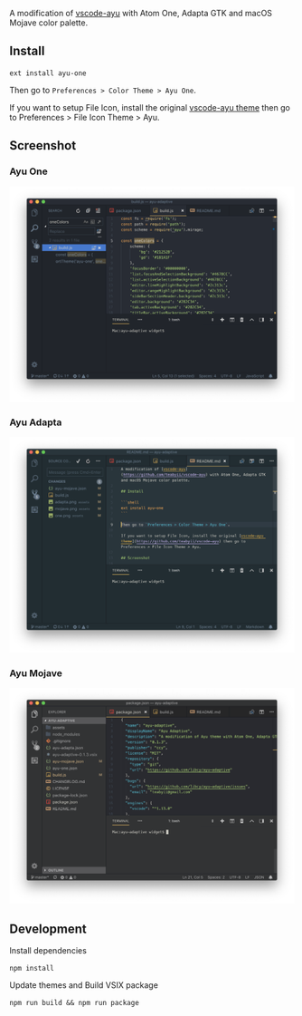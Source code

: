 A modification of [vscode-ayu](https://marketplace.visualstudio.com/items?itemName=teabyii.ayu) with Atom One, Adapta GTK and macOS Mojave color palette.

## Install

```shell
ext install ayu-one
```

Then go to `Preferences > Color Theme > Ayu One`.

If you want to setup File Icon, install the original [vscode-ayu theme](https://marketplace.visualstudio.com/items?itemName=teabyii.ayu) then go to Preferences > File Icon Theme > Ayu.

## Screenshot

### Ayu One
![ayu-one](assets/one.png)

### Ayu Adapta
![ayu-adapta](assets/adapta.png)

### Ayu Mojave
![ayu-mojave](assets/mojave.png)

## Development

Install dependencies
```shell
npm install
```

Update themes and Build VSIX package
```shell
npm run build && npm run package
```
